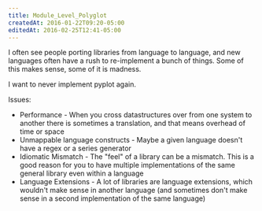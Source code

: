 ```yaml
---
title: Module_Level_Polyglot
createdAt: 2016-01-22T09:20-05:00
editedAt: 2016-02-25T12:41-05:00
---
```


I often see people porting libraries from language to language, and new languages often have a rush to re-implement a bunch of things. Some of this makes sense, some of it is madness.

I want to never implement pyplot again.

Issues:
* Performance - When you cross datastructures over from one system to another there is sometimes a translation, and that means overhead of time or space
* Unmappable language constructs - Maybe a given language doesn't have a regex or a series generator
* Idiomatic Mismatch - The "feel" of a library can be a mismatch. This is a good reason for you to have multiple implementations of the same general library even within a language
* Language Extensions - A lot of libraries are language extensions, which wouldn't make sense in another language (and sometimes don't make sense in a second implementation of the same language)

